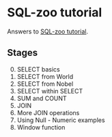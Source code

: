 # SQL-zoo tutorial

Answers to [SQL-zoo tutorial](https://sqlzoo.net/wiki/SQL_Tutorial).

## Stages

0. SELECT basics
1. SELECT from World
2. SELECT from Nobel
3. SELECT within SELECT
4. SUM and COUNT
5. JOIN
6. More JOIN operations
7. Using Null - Numeric examples 
8. Window function
